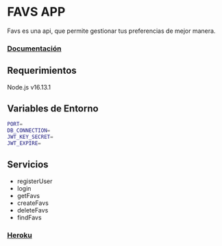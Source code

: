 # FAVS APP

Favs es una api, que permite gestionar tus preferencias de mejor manera.

### [Documentación](https://documenter.getpostman.com/view/18655492/UyxbrVtJ)

## Requerimientos

Node.js v16.13.1

## Variables de Entorno

```sh
PORT=
DB_CONNECTION=
JWT_KEY_SECRET=
JWT_EXPIRE=
```

## Servicios

- registerUser
- login
- getFavs
- createFavs
- deleteFavs
- findFavs

### [Heroku](https://assessmentback.herokuapp.com/)
